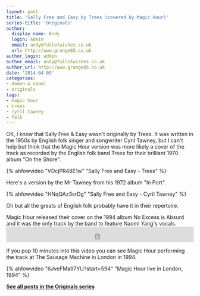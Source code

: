 ```yaml
---
layout: post
title: 'Sally Free and Easy by Trees (covered by Magic Hour)'
series-title: 'Originals'
author:
  display_name: Andy
  login: admin
  email: andy@fullofwishes.co.uk
  url: http://www.grange85.co.uk
author_login: admin
author_email: andy@fullofwishes.co.uk
author_url: http://www.grange85.co.uk
date: '2014-04-09'
categories:
- damon & naomi
- originals
tags:
- magic hour
- trees
- cyril tawney
- folk
---
```

<p>OK, I know that Sally Free & Easy wasn't originally by Trees. It was written in the 1950s by English folk singer and songwriter Cyril Tawney, but I can't help but think that the Magic Hour version was more likely a cover of the track as recorded by the English folk band Trees for their brilliant 1970 album "On the Shore".</p>
{% ahfowvideo "VDcjPR48E1w" "Sally Free and Easy - Trees" %}

<p>Here's a version by the Mr Tawney from his 1972 album "In Port".</p>
{% ahfowvideo "HNqQAz3srDg" "Sally Free and Easy - Cyril Tawney" %}
<p>Oh but all the greats of English folk probably have it in their repertoire.</p>
<p>Magic Hour released their cover on the 1994 album No Excess is Absurd and it was the only track by the band to feature Naomi Yang's vocals.<br />

<iframe style="border: 0; width: 100%; height: 42px;" src="https://bandcamp.com/EmbeddedPlayer/album=3380459093/size=small/bgcol=ffffff/linkcol=0687f5/track=3953675584/transparent=true/" seamless><a href="http://magic-hour.bandcamp.com/album/no-excess-is-absurd">No Excess Is Absurd by Magic Hour</a></iframe>

<p>If you pop 10 minutes into this video you can see Magic Hour performing the track at The Sausage Machine in London in 1994.</p>

{% ahfowvideo "6JveFMa97YU?start=594" "Magic Hour live in London, 1994" %}
<p><strong><a href="/category/originals/" title="List: Originals">See all posts in the Originals series</a></strong></p>
